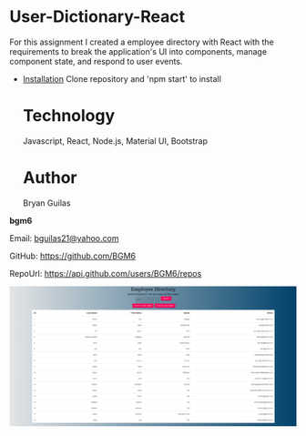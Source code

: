 # User-Dictionary-React
    
For this assignment I created a employee directory with React with the requirements to break the application's UI into components, manage component state, and respond to user events.

* [Installation](#Installation)
Clone repository and 'npm start' to install

    # Technology
    Javascript, React, Node.js, Material UI, Bootstrap
    
    # Author 
    Bryan Guilas
    
**bgm6**
    
Email: bguilas21@yahoo.com
    
GitHub: https://github.com/BGM6
    
RepoUrl: https://api.github.com/users/BGM6/repos

![alt text](/src/assets/screenshot.PNG "Terminal Screenshot")
